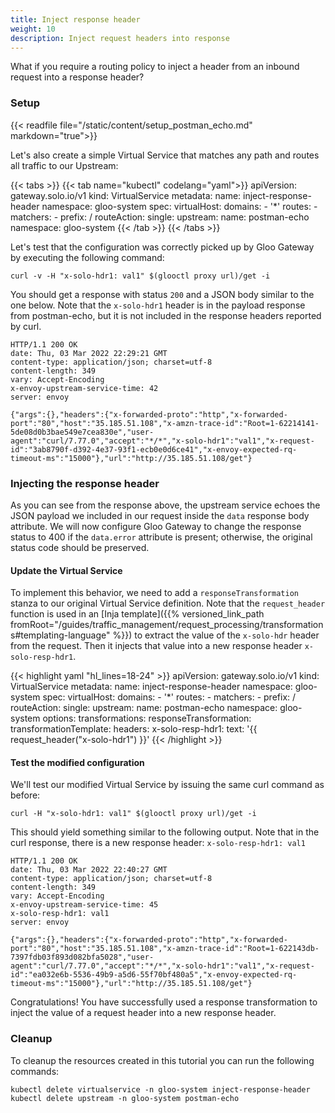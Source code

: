 ```yaml
---
title: Inject response header
weight: 10
description: Inject request headers into response
---
```


What if you require a routing policy to inject a header from an inbound request into a response header?

### Setup
{{< readfile file="/static/content/setup_postman_echo.md" markdown="true">}}

Let's also create a simple Virtual Service that matches any path and routes all traffic to our Upstream:

{{< tabs >}}
{{< tab name="kubectl" codelang="yaml">}}
apiVersion: gateway.solo.io/v1
kind: VirtualService
metadata:
  name: inject-response-header
  namespace: gloo-system
spec:
  virtualHost:
    domains:
    - '*'
    routes:
    - matchers:
       - prefix: /
      routeAction:
        single:
          upstream:
            name: postman-echo
            namespace: gloo-system
{{< /tab >}}
{{< /tabs >}}

Let's test that the configuration was correctly picked up by Gloo Gateway by executing the following command:

```shell
curl -v -H "x-solo-hdr1: val1" $(glooctl proxy url)/get -i
```

You should get a response with status `200` and a JSON body similar to the one below. Note that the `x-solo-hdr1` header is in the payload response from postman-echo, but it is not included in the response headers reported by curl.

```
HTTP/1.1 200 OK
date: Thu, 03 Mar 2022 22:29:21 GMT
content-type: application/json; charset=utf-8
content-length: 349
vary: Accept-Encoding
x-envoy-upstream-service-time: 42
server: envoy

{"args":{},"headers":{"x-forwarded-proto":"http","x-forwarded-port":"80","host":"35.185.51.108","x-amzn-trace-id":"Root=1-62214141-5de08d0b3bae549e7cea830e","user-agent":"curl/7.77.0","accept":"*/*","x-solo-hdr1":"val1","x-request-id":"3ab8790f-d392-4e37-93f1-ecb0e0d6ce41","x-envoy-expected-rq-timeout-ms":"15000"},"url":"http://35.185.51.108/get"}
```

### Injecting the response header
As you can see from the response above, the upstream service echoes the JSON payload we included in our request inside the `data` response body attribute. We will now configure Gloo Gateway to change the response status to 400 if the `data.error` attribute is present; otherwise, the original status code should be preserved.

#### Update the Virtual Service
To implement this behavior, we need to add a `responseTransformation` stanza to our original Virtual Service definition. Note that the `request_header` function is used in an [Inja template]({{% versioned_link_path fromRoot="/guides/traffic_management/request_processing/transformations#templating-language" %}}) to extract the value of the `x-solo-hdr` header from the request. Then it injects that value into a new response header `x-solo-resp-hdr1`.

{{< highlight yaml "hl_lines=18-24" >}}
apiVersion: gateway.solo.io/v1
kind: VirtualService
metadata:
  name: inject-response-header
  namespace: gloo-system
spec:
  virtualHost:
    domains:
    - '*'
    routes:
    - matchers:
       - prefix: /
      routeAction:
        single:
          upstream:
            name: postman-echo
            namespace: gloo-system
    options:
      transformations:
        responseTransformation:
          transformationTemplate:
            headers:
              x-solo-resp-hdr1:
                text: '{{ request_header("x-solo-hdr1") }}'
{{< /highlight >}}

#### Test the modified configuration
We'll test our modified Virtual Service by issuing the same curl command as before:

```shell
curl -H "x-solo-hdr1: val1" $(glooctl proxy url)/get -i
```

This should yield something similar to the following output. Note that in the curl response, there is a new response header: `x-solo-resp-hdr1: val1`

```
HTTP/1.1 200 OK
date: Thu, 03 Mar 2022 22:40:27 GMT
content-type: application/json; charset=utf-8
content-length: 349
vary: Accept-Encoding
x-envoy-upstream-service-time: 45
x-solo-resp-hdr1: val1
server: envoy

{"args":{},"headers":{"x-forwarded-proto":"http","x-forwarded-port":"80","host":"35.185.51.108","x-amzn-trace-id":"Root=1-622143db-7397fdb03f893d082bfa5028","user-agent":"curl/7.77.0","accept":"*/*","x-solo-hdr1":"val1","x-request-id":"ea032e6b-5536-49b9-a5d6-55f70bf480a5","x-envoy-expected-rq-timeout-ms":"15000"},"url":"http://35.185.51.108/get"}
```

Congratulations! You have successfully used a response transformation to inject the value of a request header into a new response header.

### Cleanup
To cleanup the resources created in this tutorial you can run the following commands:

```shell
kubectl delete virtualservice -n gloo-system inject-response-header
kubectl delete upstream -n gloo-system postman-echo
```